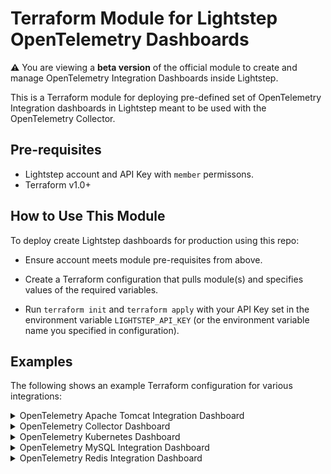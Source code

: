 # Terraform Module for Lightstep OpenTelemetry Dashboards

**:warning:** You are viewing a **beta version** of the official
module to create and manage OpenTelemetry Integration Dashboards inside Lightstep.

This is a Terraform module for deploying pre-defined set of OpenTelemetry Integration dashboards in Lightstep meant to be used with the OpenTelemetry Collector.

## Pre-requisites

* Lightstep account and API Key with `member` permissons.
* Terraform v1.0+


## How to Use This Module

To deploy create Lightstep dashboards for production using this repo:

- Ensure account meets module pre-requisites from above.

- Create a Terraform configuration that pulls module(s) and specifies values
  of the required variables.

- Run `terraform init` and `terraform apply` with your API Key set in the environment variable `LIGHTSTEP_API_KEY` (or the environment variable name you specified in configuration).


## Examples

The following shows an example Terraform configuration for various integrations:
<details>
  <summary>OpenTelemetry Apache Tomcat Integration Dashboard</summary>

  ```yaml
  terraform {
    required_providers {
      lightstep = {
        source = "lightstep/lightstep"
        version = "1.60.2"
      }
    }
  }

  provider "lightstep" {
    api_key         = "your api key"
    organization    = "your organization"
  }

  module "collector-tomcat-dashboards" {
    source            = "./collector-dashboards/otel-collector-tomcat-dashboard"
    lightstep_project = "your project"
  }
  ```

</details>
<details>
  <summary>OpenTelemetry Collector Dashboard</summary>

  ```yaml
  terraform {
    required_providers {
      lightstep = {
        source = "lightstep/lightstep"
        version = "1.60.2"
      }
    }
  }

  provider "lightstep" {
    api_key         = "your api key"
    organization    = "your organization"
  }

  module "collector-dashboards" {
    source            = "./collector-dashboards/otel-collector-dashboard"
    lightstep_project = "your project"
  }
  ```

</details>
<details>
  <summary>OpenTelemetry Kubernetes Dashboard</summary>

  ```yaml
  terraform {
    required_providers {
      lightstep = {
        source = "lightstep/lightstep"
        version = "1.60.2"
      }
    }
  }

  provider "lightstep" {
    api_key         = "your api key"
    organization    = "your organization"
  }

  module "kube-dashboards" {
    source            = "./terraform-opentelemetry-dashboards/collector-dashboards/otel-collector-kubernetes"
    lightstep_project = "your project"

    workloads = [
      {
        namespace = "cert-manager"
        workload  = "cert-manager"
      },
      {
        namespace = "kube-system"
        workload  = "fluentbit-gke"
      },
      {
        namespace = "kube-system"
        workload  = "gke-metrics-agent"
      },
      {
        namespace = "kube-system"
        workload  = "konnectivity-agent"
      },
      {
        namespace = "testapp"
        workload  = "testapp"
      }
    ]
  }

  ## Example: expose your module outputs
  output "kube_module" {
    value = module.kube-dashboards
  }
  ```

</details>
<details>
  <summary>OpenTelemetry MySQL Integration Dashboard</summary>

  ```yaml
  terraform {
    required_providers {
      lightstep = {
        source = "lightstep/lightstep"
        version = "1.60.2"
      }
    }
  }

  provider "lightstep" {
    api_key         = "your api key"
    organization    = "your organization"
  }

  module "collector-mysql-dashboards" {
    source            = "./collector-dashboards/otel-collector-mysql-dashboard"
    lightstep_project = "your project"
  }
  ```

</details>
<details>
  <summary>OpenTelemetry Redis Integration Dashboard</summary>


  ```yaml
  terraform {
    required_providers {
      lightstep = {
        source = "lightstep/lightstep"
        version = "1.60.2"
      }
    }
  }

  provider "lightstep" {
    api_key         = "your api key"
    organization    = "your organization"
  }

  module "collector-redisreceiver-dashboards" {
    source            = "./collector-dashboards/otel-collector-redisreceiver-dashboard"
    lightstep_project = "your project"
  }
  ```

</details>


